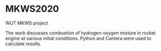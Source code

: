 # MKWS2020
WUT MKWS project

The work discusses combustion of hydrogen-oxygen mixture in rocket engine at various initial conditions. Python and Cantera were used to calculate results.